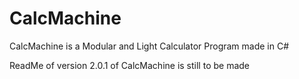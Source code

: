 # CalcMachine
CalcMachine is a Modular and Light Calculator Program made in C#

ReadMe of version 2.0.1 of CalcMachine is still to be made
